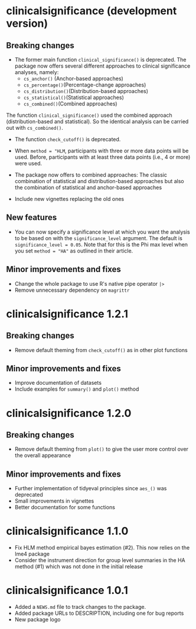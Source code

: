 # clinicalsignificance (development version)

## Breaking changes

-   The former main function `clinical_significance()` is deprecated. The package now offers several different approaches to clinical significance analyses, namely:
    -   `cs_anchor()` (Anchor-based approaches)
    -   `cs_percentage()`(Percentage-change approaches)
    -   `cs_distribution()`(Distribution-based approaches)
    -   `cs_statistical()`(Statistical approaches)
    -   `cs_combined()`(Combined approaches)

The function `clinical_significance()` used the combined approach (distribution-based and statistical). So the identical analysis can be carried out with `cs_combined()`.

-  The function `check_cutoff()` is deprecated.

-   When `method = "HLM`, participants with three or more data points will be used. Before, participants with at least three data points (i.e., 4 or more) were used.

-   The package now offers to combined approaches: The classic combination of statistical and distribution-based approaches but also the combination of statistical and anchor-based approaches

-  Include new vignettes replacing the old ones

## New features

-   You can now specify a significance level at which you want the analysis to be based on with the `significance_level` argument. The default is `significance_level = 0.05`. Note that for this is the Phi max level when you set `method = "HA"` as outlined in their article.


## Minor improvements and fixes

-   Change the whole package to use R's native pipe operator `|>`
-   Remove unnecessary dependency on `magrittr`

# clinicalsignificance 1.2.1

## Breaking changes

-   Remove default theming from `check_cutoff()` as in other plot functions


## Minor improvements and fixes

-   Improve documentation of datasets
-   Include examples for `summary()` and `plot()` method

# clinicalsignificance 1.2.0

## Breaking changes

-   Remove default theming from `plot()` to give the user more control over the overall appearance

## Minor improvements and fixes

-   Further implementation of tidyeval principles since `aes_()` was deprecated
-   Small improvements in vignettes
-   Better documentation for some functions

# clinicalsignificance 1.1.0

-   Fix HLM method empirical bayes estimation (#2). This now relies on the lme4 package
-   Consider the instrument direction for group level summaries in the HA method (#1) which was not done in the initial release

# clinicalsignificance 1.0.1

-   Added a `NEWS.md` file to track changes to the package.
-   Added package URLs to DESCRIPTION, including one for bug reports
-   New package logo
